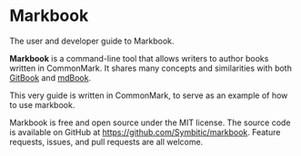 # Markbook

The user and developer guide to Markbook.

**Markbook** is a command-line tool that allows writers to author books written
in CommonMark. It shares many concepts and similarities with both [GitBook] and
[mdBook].

This very guide is written in CommonMark, to serve as an example of how to use
markbook.

Markbook is free and open source under the MIT license. The source code is
available on GitHub at <https://github.com/Symbitic/markbook>. Feature requests,
issues, and pull requests are all welcome.

[gitbook]: https://www.gitbook.com/
[mdbook]: https://github.com/rust-lang-nursery/mdBook
